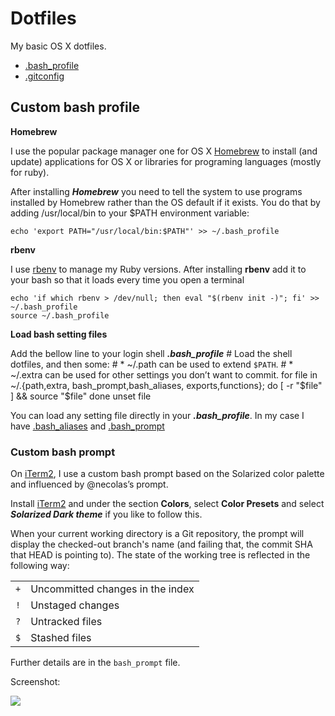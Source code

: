 # Dotfiles

My basic OS X dotfiles.
- [.bash_profile](https://github.com/cde/dotfiles/blob/master/bash/.bash_profile)
- [.gitconfig](https://github.com/cde/dotfiles/blob/master/git/.gitconfig)


## Custom  bash profile

**Homebrew**

I use the popular package manager one for OS X  [Homebrew](http://brew.sh/) to install (and update) applications for OS X or libraries for programing languages (mostly for ruby).

After installing ***Homebrew*** you need to tell the system to use programs installed by Homebrew rather than the OS default if it exists.
You do that by adding  /usr/local/bin to your $PATH environment variable:

    echo 'export PATH="/usr/local/bin:$PATH"' >> ~/.bash_profile

**rbenv**

I use [rbenv](https://github.com/rbenv/rbenv) to manage my Ruby versions.
After installing **rbenv** add it to your bash so that it loads every time you open a terminal

    echo 'if which rbenv > /dev/null; then eval "$(rbenv init -)"; fi' >> ~/.bash_profile
    source ~/.bash_profile

**Load bash setting files**

Add the bellow line to your login shell   ***.bash_profile***
    # Load the shell dotfiles, and then some:
    # * ~/.path can be used to extend `$PATH`.
    # * ~/.extra can be used for other settings you don’t want to commit.
    for file in ~/.{path,extra, bash_prompt,bash_aliases,  exports,functions}; do
      [ -r "$file" ] && source "$file"
    done
    unset file

You can load any setting file directly in your ***.bash_profile***. In my case I have [.bash_aliases](https://github.com/cde/dotfiles/blob/master/bash/.bash_aliases) and [.bash_prompt](https://github.com/cde/dotfiles/blob/master/bash/.bash_prompt)


### Custom bash prompt

On [iTerm2](http://www.iterm2.com/), I use a custom bash prompt based on the Solarized color palette and influenced by @necolas’s prompt.

Install [iTerm2](http://www.iterm2.com/) and under the section **Colors**, select **Color Presets** and select ***Solarized Dark theme*** if you like to follow this.


When your current working directory is a Git repository, the prompt will
display the checked-out branch's name (and failing that, the commit SHA that
HEAD is pointing to). The state of the working tree is reflected in the
following way:

<table>
    <tr>
        <td><code>+</code></td>
        <td>Uncommitted changes in the index</td>
    </tr>
    <tr>
        <td><code>!</code></td>
        <td>Unstaged changes</td>
    </tr>
    <tr>
        <td><code>?</code></td>
        <td>Untracked files</td>
    </tr>
    <tr>
        <td><code>$</code></td>
        <td>Stashed files</td>
    </tr>
</table>

Further details are in the `bash_prompt` file.

Screenshot:

![](http://i.imgur.com/MofvX7M.png)
